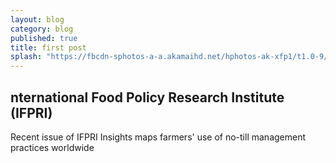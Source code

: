 ```yaml
---
layout: blog
category: blog
published: true
title: first post
splash: "https://fbcdn-sphotos-a-a.akamaihd.net/hphotos-ak-xfp1/t1.0-9/1476609_10152109174694686_790621449_n.jpg"
---
```


## nternational Food Policy Research Institute (IFPRI)

Recent issue of IFPRI Insights maps farmers' use of no-till management practices worldwide
